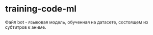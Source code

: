 # training-code-ml
Файл bot - языковая модель, обученная на датасете, состоящем из субтитров к аниме.
